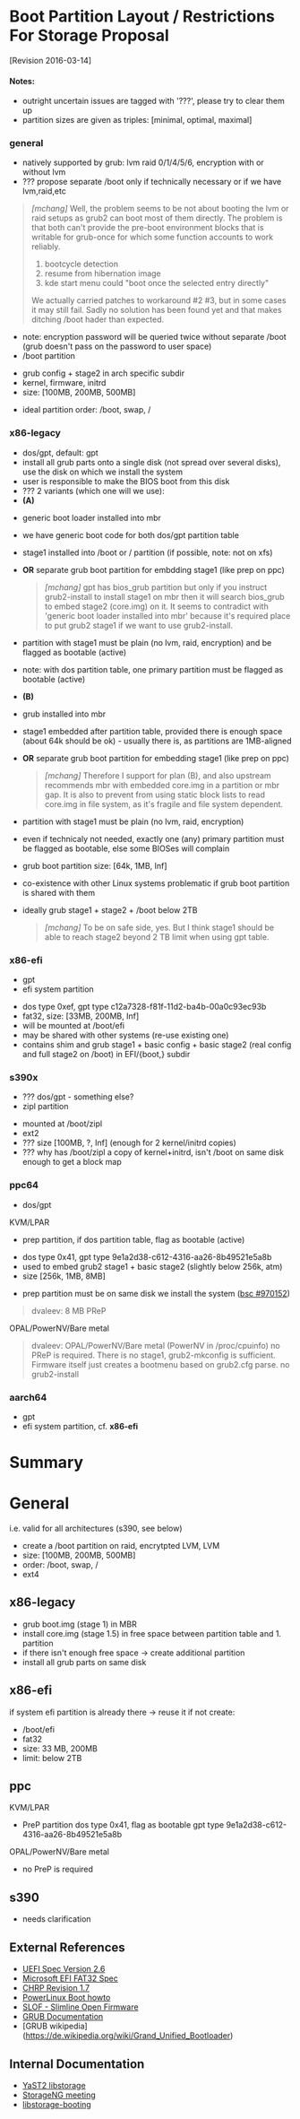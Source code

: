 # Boot Partition Layout / Restrictions For Storage Proposal

[Revision 2016-03-14]

#### Notes:

- outright uncertain issues are tagged with '???', please try to clear them up
- partition sizes are given as triples: [minimal, optimal, maximal]


### general

- natively supported by grub: lvm raid 0/1/4/5/6, encryption with or without lvm
- ??? propose separate /boot only if technically necessary or if we have lvm,raid,etc

 > *[mchang]* Well, the problem seems to be not about booting the lvm or raid setups as
 grub2 can boot most of them directly. The problem is that both can't
 provide the pre-boot environment blocks that is writable for grub-once
 for which some function accounts to work reliably.
 >
 > 1. bootcycle detection
 > 2. resume from hibernation image 
 > 3. kde start menu could "boot once the selected entry directly"
 >
 > We actually carried patches to workaround #2 #3, but in some cases it
 may still fail. Sadly no solution has been found yet and that makes
 ditching /boot hader than expected.

- note: encryption password will be queried twice without separate /boot (grub doesn't pass on the password to user space)
- /boot partition
 * grub config + stage2 in arch specific subdir
 * kernel, firmware, initrd
 * size: [100MB, 200MB, 500MB]
- ideal partition order: /boot, swap, /

### x86-legacy

- dos/gpt, default: gpt
- install all grub parts onto a single disk (not spread over several disks), use the disk on which we install the system
- user is responsible to make the BIOS boot from this disk
- ??? 2 variants (which one will we use):
- **(A)**
 * generic boot loader installed into mbr
 * we have generic boot code for both dos/gpt partition table
 * stage1 installed into /boot or / partition (if possible, note: not on xfs)
 * **OR** separate grub boot partition for embdding stage1 (like prep on ppc)

     > *[mchang]* gpt has bios_grub partition but only if you instruct grub2-install to
install stage1 on mbr then it will search bios_grub to embed stage2
(core.img) on it. It seems to contradict with 'generic boot loader
installed into mbr' because it's required place to put grub2 stage1 if
we want to use grub2-install.

 * partition with stage1 must be plain (no lvm, raid, encryption) and be flagged as bootable (active)
 * note: with dos partition table, one primary partition must be flagged as bootable (active)
- **(B)**
 * grub installed into mbr
 * stage1 embedded after partition table, provided there is enough space (about 64k should be ok) - usually there is, as partitions are 1MB-aligned
 * **OR** separate grub boot partition for embedding stage1 (like prep on ppc)

     > *[mchang]* Therefore I support for plan (B), and also upstream recommends mbr with
embedded core.img in a partition or mbr gap. It is also to prevent from
using static block lists to read core.img in file system, as it's
fragile and file system dependent.

 * partition with stage1 must be plain (no lvm, raid, encryption)
 * even if technicaly not needed, exactly one (any) primary partition must be flagged as bootable, else some BIOSes will complain
- grub boot partition size: [64k, 1MB, Inf]
- co-existence with other Linux systems problematic if grub boot partition is shared with them
- ideally grub stage1 + stage2 + /boot below 2TB

     > *[mchang]* To be on safe side, yes. But I think stage1 should be able to reach
stage2 beyond 2 TB limit when using gpt table.


### x86-efi

- gpt
- efi system partition
 * dos type 0xef, gpt type c12a7328-f81f-11d2-ba4b-00a0c93ec93b 
 * fat32, size: [33MB, 200MB, Inf]
 * will be mounted at /boot/efi
 * may be shared with other systems (re-use existing one)
 * contains shim and grub stage1 + basic config + basic stage2 (real config and full stage2 on /boot) in EFI/{boot,<product>} subdir

### s390x

- ??? dos/gpt - something else?
- zipl partition
 * mounted at /boot/zipl
 * ext2
 * ??? size [100MB, ?, Inf] (enough for 2 kernel/initrd copies)
 * ??? why has /boot/zipl a copy of kernel+initrd, isn't /boot on same disk enough to get a block map

### ppc64

- dos/gpt

KVM/LPAR
- prep partition, if dos partition table, flag as bootable (active)
 * dos type 0x41, gpt type 9e1a2d38-c612-4316-aa26-8b49521e5a8b
 * used to embed grub2 stage1 + basic stage2 (slightly below 256k, atm)
 * size [256k, 1MB, 8MB]
- prep partition must be on same disk we install the system ([bsc \#970152](https://bugzilla.suse.com/show_bug.cgi?id=970152))

> dvaleev: 8 MB PReP

OPAL/PowerNV/Bare metal
> dvaleev:
> OPAL/PowerNV/Bare metal (PowerNV in /proc/cpuinfo)
>        no PReP is required. There is no stage1, grub2-mkconfig is sufficient.
>        Firmware itself just creates a bootmenu based on grub2.cfg parse.
>        no grub2-install


### aarch64

- gpt
- efi system partition, cf. **x86-efi**


Summary
=======
General
=======
i.e. valid for all architectures (s390, see below)

- create a /boot partition on raid, encrytpted LVM, LVM
- size: [100MB, 200MB, 500MB]
- order: /boot, swap, /
- ext4

x86-legacy
----------
- grub boot.img (stage 1) in MBR
- install core.img (stage 1.5) in free space between partition table and 1. partition
- if there isn't enough free space -> create additional partition
- install all grub parts on same disk

x86-efi
-------
if system efi partition is already there -> reuse it
if not create:
- /boot/efi
- fat32
- size: 33 MB, 200MB
- limit: below 2TB

ppc
---
KVM/LPAR
- PreP partition dos type 0x41, flag as bootable
                 gpt type 9e1a2d38-c612-4316-aa26-8b49521e5a8b

OPAL/PowerNV/Bare metal
- no PreP is required

s390
----
- needs clarification


## External References

- [UEFI Spec Version 2.6](http://www.uefi.org/sites/default/files/resources/UEFI%20Spec%202_6.pdf)
- [Microsoft EFI FAT32 Spec](http://download.microsoft.com/download/1/6/1/161ba512-40e2-4cc9-843a-923143f3456c/fatgen103.doc)
- [CHRP Revision 1.7](https://stuff.mit.edu/afs/sipb/contrib/doc/specs/protocol/chrp/chrp1_7a.pdf)
- [PowerLinux Boot howto](https://www.ibm.com/developerworks/community/wikis/home?lang=en#!/wiki/W51a7ffcf4dfd_4b40_9d82_446ebc23c550/page/PowerLinux%20Boot%20howto)
- [SLOF - Slimline Open Firmware](https://github.com/aik/SLOF/blob/master/slof/fs/packages/disk-label.fs)
- [GRUB Documentation](https://www.gnu.org/software/grub/grub-documentation.html)
- [GRUB wikipedia] (https://de.wikipedia.org/wiki/Grand_Unified_Bootloader)

## Internal Documentation

- [YaST2 libstorage](https://github.com/openSUSE/libstorage/blob/master/doc/yast-storage-requirements.md)
- [StorageNG meeting](https://etherpad.nue.suse.com/p/StorageNG-20160210)
- [libstorage-booting](https://etherpad.nue.suse.com/p/new-libstorage-booting)

